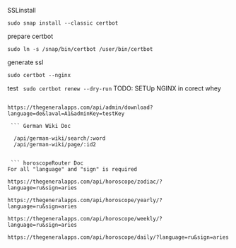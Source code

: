 SSLinstall

``` sudo snap install --classic certbot ```

prepare certbot

```sudo ln -s /snap/bin/certbot /user/bin/certbot``` 


generate ssl

```sudo certbot --nginx```

test
``` sudo certbot renew --dry-run```
TODO: SETUp NGINX in corect whey

``` Wordschats

https://thegeneralapps.com/api/admin/download?language=de&laval=A1&adminKey=testKey
 
 ``` German Wiki Doc
 
  /api/german-wiki/search/:word
  /api/german-wiki/page/:id2


 ``` horoscopeRouter Doc
For all "language" and "sign" is required

https://thegeneralapps.com/api/horoscope/zodiac/?language=ru&sign=aries

https://thegeneralapps.com/api/horoscope/yearly/?language=ru&sign=aries

https://thegeneralapps.com/api/horoscope/weekly/?language=ru&sign=aries

https://thegeneralapps.com/api/horoscope/daily/?language=ru&sign=aries


